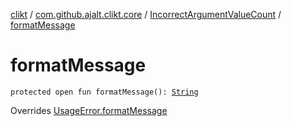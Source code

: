 [clikt](../../index.md) / [com.github.ajalt.clikt.core](../index.md) / [IncorrectArgumentValueCount](index.md) / [formatMessage](./format-message.md)

# formatMessage

`protected open fun formatMessage(): `[`String`](https://kotlinlang.org/api/latest/jvm/stdlib/kotlin/-string/index.html)

Overrides [UsageError.formatMessage](../-usage-error/format-message.md)

